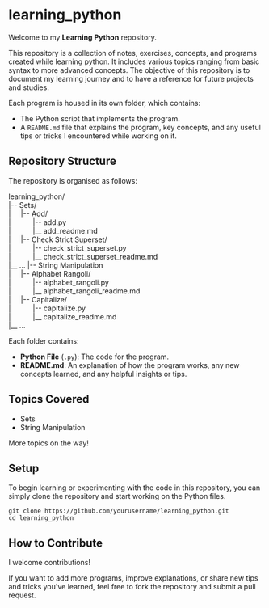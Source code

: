 # learning_python

Welcome to my **Learning Python** repository.

This repository is a collection of notes, exercises, concepts, and programs created while learning python. It includes various topics ranging from basic syntax to more advanced concepts. The objective of this repository is to document my learning journey and to have a reference for future projects and studies.

Each program is housed in its own folder, which contains:
* The Python script that implements the program.
* A `README.md` file that explains the program, key concepts, and any useful tips or tricks I encountered while working on it.

## Repository Structure
The repository is organised as follows:

learning_python/<br>
|-- Sets/<br>
|&nbsp;&nbsp;&nbsp;&nbsp;&nbsp;|-- Add/<br>
|&nbsp;&nbsp;&nbsp;&nbsp;&nbsp;&nbsp;&nbsp;&nbsp;&nbsp;&nbsp;&nbsp;|-- add.py<br>
|&nbsp;&nbsp;&nbsp;&nbsp;&nbsp;&nbsp;&nbsp;&nbsp;&nbsp;&nbsp;&nbsp;|__ add_readme.md<br>
|&nbsp;&nbsp;&nbsp;&nbsp;&nbsp;|-- Check Strict Superset/<br>
|&nbsp;&nbsp;&nbsp;&nbsp;&nbsp;&nbsp;&nbsp;&nbsp;&nbsp;&nbsp;&nbsp;|-- check_strict_superset.py<br>
|&nbsp;&nbsp;&nbsp;&nbsp;&nbsp;&nbsp;&nbsp;&nbsp;&nbsp;&nbsp;&nbsp;|__ check_strict_superset_readme.md<br>
|__ ...
|-- String Manipulation<br>
|&nbsp;&nbsp;&nbsp;&nbsp;&nbsp;|-- Alphabet Rangoli/<br>
|&nbsp;&nbsp;&nbsp;&nbsp;&nbsp;&nbsp;&nbsp;&nbsp;&nbsp;&nbsp;&nbsp;|-- alphabet_rangoli.py<br>
|&nbsp;&nbsp;&nbsp;&nbsp;&nbsp;&nbsp;&nbsp;&nbsp;&nbsp;&nbsp;&nbsp;|__ alphabet_rangoli_readme.md<br>
|&nbsp;&nbsp;&nbsp;&nbsp;&nbsp;|-- Capitalize/<br>
|&nbsp;&nbsp;&nbsp;&nbsp;&nbsp;&nbsp;&nbsp;&nbsp;&nbsp;&nbsp;&nbsp;|-- capitalize.py<br>
|&nbsp;&nbsp;&nbsp;&nbsp;&nbsp;&nbsp;&nbsp;&nbsp;&nbsp;&nbsp;&nbsp;|__ capitalize_readme.md<br>
|__ ...

Each folder contains:

* **Python File** (`.py`): The code for the program.
* **README.md**: An explanation of how the program works, any new concepts learned, and any helpful insights or tips.

## Topics Covered
* Sets
* String Manipulation

More topics on the way!

## Setup
To begin learning or experimenting with the code in this repository, you can simply clone the repository and start working on the Python files.
```
git clone https://github.com/yourusername/learning_python.git
cd learning_python
```

## How to Contribute
I welcome contributions!

If you want to add more programs, improve explanations, or share new tips and tricks you've learned, feel free to fork the repository and submit a pull request.
